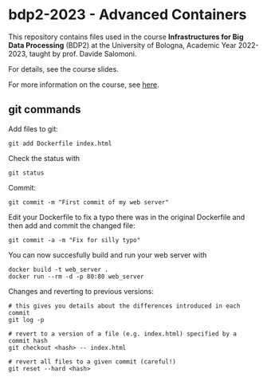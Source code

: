 # bdp2-2023 - Advanced Containers
This repository contains files used in the course <b>Infrastructures for Big Data Processing</b> (BDP2) at the University of Bologna, Academic Year 2022-2023, taught by prof. Davide Salomoni.

For details, see the course slides.

For more information on the course, see <a href="https://www.unibo.it/it/didattica/insegnamenti/insegnamento/2022/435337">here</a>.

## git commands

Add files to git:
```
git add Dockerfile index.html

```

Check the status with
```
git status

```

Commit:
```
git commit -m "First commit of my web server"

```

Edit your Dockerfile to fix a typo there was in the original Dockerfile and then add and commit the changed file:
```
git commit -a -m "Fix for silly typo"

```

You can now succesfully build and run your web server with 
```
docker build -t web_server .
docker run --rm -d -p 80:80 web_server

```

Changes and reverting to previous versions:
```
# this gives you details about the differences introduced in each commit
git log -p 

# revert to a version of a file (e.g. index.html) specified by a commit hash
git checkout <hash> -- index.html

# revert all files to a given commit (careful!)
git reset --hard <hash>
```